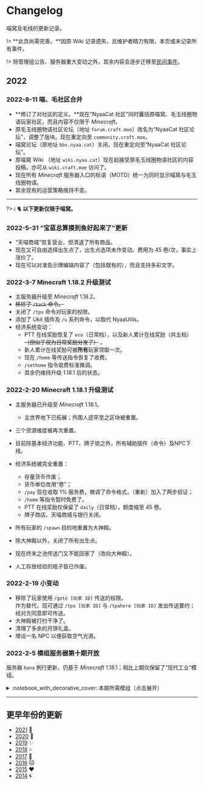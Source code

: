 # Changelog

喵窝及毛线的更新记录。

!> **此页尚需完善。**因原 Wiki 记录遗失，且维护者精力有限，本页或未记录所有事件。

!> 除管理组公告、服务器重大变动之外，其余内容会逐步迁移至[民间事件](changelogs/unofficial-events.md)。

## 2022

### 2022-8-11 喵、毛社区合并

- **修订了对社区的定义。**现在“NyaaCat 社区”同时囊括原喵窝、毛玉线圈物语玩家社区，而且内容不仅限于 *Minecraft*。
- 原毛玉线圈物语社区论坛（地址 `forum.craft.moe`）改名为“NyaaCat 社区论坛”，调整了版块。现在重定向至 `community.craft.moe`。
- 喵窝论坛（原地址 `bbs.nyaa.cat`）关闭。现在重定向至“NyaaCat 社区论坛”。
- 原喵窝 Wiki （地址 `wiki.nyaa.cat`）现在起接受原毛玉线圈物语社区的内容投稿，亦可从 `wiki.craft.moe` 访问了。
- 现在所有 *Minecraft* 服务器入口的标语（MOTD）统一为同时显示喵窝与毛玉线圈物语。
- 其余现有的运营策略维持不变。

--------

?> :information_source: :cat2: **以下更新仅限于喵窝。**

### 2022-5-31 “宝蓝总算摸到鱼好起来了”更新

- “天喵商城”恢复营业，但清退了所有商品。
- 现在又可自由选择出生点了，出生点选项未作变动。费用为 45 卷/次，事实上涨价了。
- 现在可以对准告示牌编辑内容了（包括既有的），而且支持多彩文字。

### 2022-3-7 Minecraft 1.18.2 升级测试

- 主服务器升级至 *Minecraft* 1.18.2。
- ~~移除了 `/back` 命令。~~
- 关闭了 `/tps` 命令对玩家的权限。
- 添加了 Ukit 插件及 `/u` 系列命令，以取代 NyaaUtils。
- 经济系统变动：
  + PTT 在线奖励恢复了 `eco`（日常档），以及新人累计在线奖励（共五档）~~（但似乎视为日常奖励分发了）~~ 。
  + 新人累计在线奖励可被**所有**玩家领取一次。
  + 现在 `/home` 等传送指令恢复了收费。
  + `/sethome` 指令收费标准微调。
  + 其余仍维持升级 1.18.1 后的状态。

### 2022-2-20 Minecraft 1.18.1 升级测试

- 主服务器已升级至 *Minecraft* 1.18.1。
  + 主世界地下已拓展；外围人迹罕至之区块被重置。
- 三个资源维度被再次重置。
- 目前除基本经济功能、PTT、牌子锁之外，所有辅助插件（命令）及NPC下线。
- 经济系统被完全重置：
  + 存量货币作废；
  + 货币单位改用“卷”；
  + `/pay` 现在收取 1% 服务费，微调了命令格式，（重新）加入了两步验证；
  + `/home` 等指令暂时免费了。
  + PTT 在线奖励仅保留了 `daily`（日常档），额度缩至 45 卷。
  + 牌子商店、天喵商城与银行关闭。


- 所有玩家的 `/spawn` 目的地重置为大神殿。
- 除大神殿以外，关闭了所有出生点。
- 现在终末之池传送门又不能回家了（改向大神殿）。
- 人工存放经验的瓶子皆已作废。

### 2022-2-19 小变动

- 移除了玩家使用 `/goto [玩家 ID]` 传送的权限。  
  作为替代，现可通过 `/tpa [玩家 ID]` 与 `/tpahere [玩家 ID]` 发出传送要约；经对方同意即可传送。
- 大神殿被打扫干净了。
- 清理了多余的月饼礼盒。
- 增设一名 NPC 以便获取空气光源。

### 2022-2-5 模组服务器第十期开放

服务器 `hana` 例行更新，仍基于 *Minecraft* 1.18.1；相比上期仅保留了“现代工业”模组。

<details>
<summary>:notebook_with_decorative_cover: 本期所需模组（点击展开）</summary>

?> :newspaper: **内容类**

| 模组 | 功能简述 | 前置模组 |
|-|-|-|
| [Applied Energistics 2](https://www.curseforge.com/minecraft/mc-mods/applied-energistics-2) | **“应用能源”**，更科学、智能地存储与运输物品，以及更多 ||
| _插件：[Wireless Terminals](https://www.curseforge.com/minecraft/mc-mods/applied-energistics-2-wireless-terminals)_ | 整合并添加无线合成、流体、接口终端等多种终端机 | “应用能源” |
| [Botania](https://botaniamod.net/) | **“植物魔法”**，蕴含大自然魔力的科技模组 ||
| [Hookshot](https://www.curseforge.com/minecraft/mc-mods/cammies-combat-tweaks) | 加入一种立体机动装置 ||
| [Modern Industrialization](https://www.curseforge.com/minecraft/mc-mods/modern-industrialization) | 引入现代工业设备 | [Indium](https://www.curseforge.com/minecraft/mc-mods/indium)<br /><sup>*为兼容Sodium所需</sup> |
| [Promenade](https://www.curseforge.com/minecraft/mc-mods/promenade) | 加入鸭子及全新生物群系 | [Dawn](https://www.curseforge.com/minecraft/mc-mods/dawn) |
| [Sky Villages](https://www.curseforge.com/minecraft/mc-mods/sky-villages-fabric) | 随机生成浮空村庄 | [Cloth Config API](https://www.curseforge.com/minecraft/mc-mods/cloth-config)<br />[Cloth API](https://www.curseforge.com/minecraft/mc-mods/cloth-api) |
| The [Wild Mod](https://www.curseforge.com/minecraft/mc-mods/the-wild-mod)| 抢先体验 *Minecraft* 1.19 新内容——青蛙和循声守卫等 | |
| [Trinkets](https://www.curseforge.com/minecraft/mc-mods/the-wild-mod)| 可佩戴饰品 | |
| [When Dungeons Arise](https://www.curseforge.com/minecraft/mc-mods/when-dungeons-arise-fabric) | 随机生成神庙、宫殿、要塞、城镇，以及帆船、飞船、树屋等结构 | |


?> :wrench: **辅助类**  
此分类下的模组可独立于 Mod 服务器使用。


| 模组 | 功能简述 | 前置模组 |
|-|-|-|
| Fabric API | | |
| [Iris](https://irisshaders.net/) | 替代Optifine | [Sodium](https://www.curseforge.com/minecraft/mc-mods/sodium) |
| [Krypton](https://www.curseforge.com/minecraft/mc-mods/krypton) | 优化客户端的网络性能 | |
| [Lamb Dynamic Lights](https://www.curseforge.com/minecraft/mc-mods/neat) | 加入动态光源 | [ModMenu](https://www.curseforge.com/minecraft/mc-mods/modmenu) |
| [Lithium](https://www.curseforge.com/minecraft/mc-mods/lithium) | 优化客户端性能 ||
| [Phosphor](https://www.curseforge.com/minecraft/mc-mods/phosphor) | 优化光照性能 | |
| [Roughly Enough Items](https://irisshaders.net/) | 物品管理器 | [Architectury API](https://www.curseforge.com/minecraft/mc-mods/architectury-forge) |


</details>

- - -

## 更早年份的更新

* [2021](changelogs/2021.md) :balloon:
* [2020](changelogs/2020.md) :butterfly:
* [2019](changelogs/2019.md) :sparkles:
* [2018](changelogs/2018.md) :sweat_drops:
* [2017](changelogs/2017.md) :rainbow:
* [2016](changelogs/2016.md) :cat:
* [2015](changelogs/2015.md) :heart:
* [2014](changelogs/2014.md) :cyclone:
